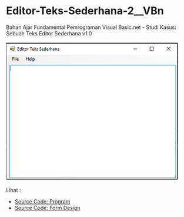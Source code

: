 # Editor-Teks-Sederhana-2__VBn
Bahan Ajar Fundamental Pemrograman Visual Basic.net - Studi Kasus: Sebuah Teks Editor Sederhana v1.0<br><br>
<img src="https://github.com/RizkyKhapidsyah/Editor-Teks-Sederhana-2__VBn/blob/master/Editor%20Teks%20Sederhana/result/001.PNG"><br><br>
Lihat : <br>
- <a href="https://github.com/RizkyKhapidsyah/Editor-Teks-Sederhana-2__VBn/blob/master/Editor%20Teks%20Sederhana/Form1.vb">Source Code: Program</a><br>
- <a href="https://github.com/RizkyKhapidsyah/Editor-Teks-Sederhana-2__VBn/blob/master/Editor%20Teks%20Sederhana/Form1.Designer.vb">Source Code: Form Design</a>

